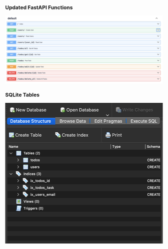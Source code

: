 ### Updated FastAPI Functions
![Functions](/assets/UpFastAPI.png)

### SQLite Tables

![Tables](/assets/Tables.png)

